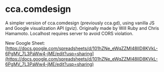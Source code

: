 # cca.comdesign

A simpler version of cca.comdesign (previously cca.gd), using vanilla JS and Google visualization API (gviz). Originally made by Will Ruby and Chris Hamamoto. Localhost requires server to avoid CORS violation.

<!--
GitHub pages:
[https://math-practice.github.io/cca-gd-events/](https://math-practice.github.io/cca-gd-events/)
-->

New Google Sheet:
[https://docs.google.com/spreadsheets/d/101hZNe_eWqZZMl48IID8KVkL-6PgMV_7L3PaWw4-jME/edit?usp=sharing](https://docs.google.com/spreadsheets/d/101hZNe_eWqZZMl48IID8KVkL-6PgMV_7L3PaWw4-jME/edit?usp=sharing)
